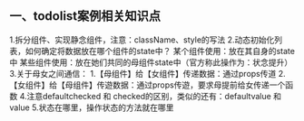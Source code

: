 ## 一、todolist案例相关知识点
   1.拆分组件、实现静念组件，注意：className、style的写法
   2.动态初始化列表，如何确定将数据放在哪个组件的state中？
      某个组件使用：放在其自身的state中
      某些组件使用：放在她们共同的母组件state中（官方称此操作为：状念提升）
   3.关于母女之间通信：
      1.【母组件】给【女组件】传递数据：通过props传道
      2.【女组件】给【母组件】传遊数据：通过props传遊，要求母提前给女传递一个函数
   4.注意defaultchecked 和 checked的区别，类似的还有：defaultvalue 和 value
   5.状态在哪里，操作状态的方法就在哪里